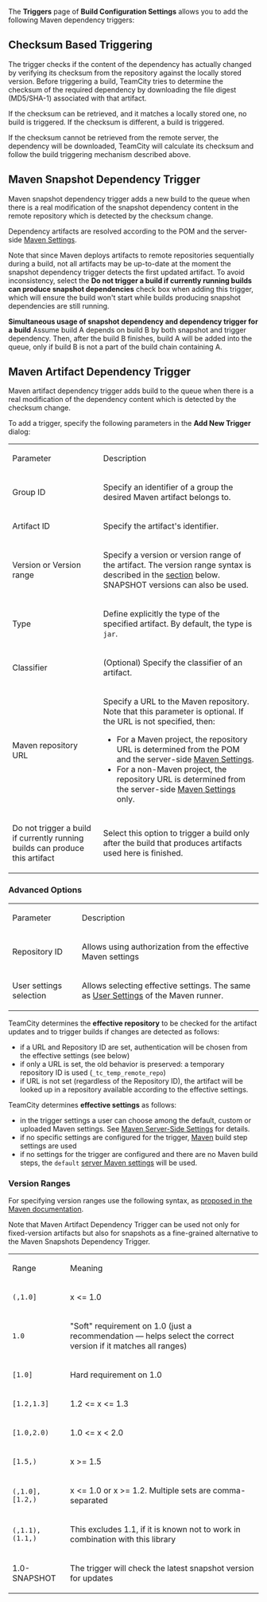 [//]: # (title: Configuring Maven Triggers)
[//]: # (auxiliary-id: Configuring Maven Triggers)
[//]: # (Internal note. Do not delete. "Configuring Maven Triggersd81e3.txt")    

The __Triggers__ page of __Build Configuration Settings__ allows you to add the following Maven dependency triggers:

## Checksum Based Triggering

The trigger checks if the content of the dependency has actually changed by verifying its checksum from the repository against the locally stored version. Before triggering a build, TeamCity tries to determine the checksum of the required dependency by downloading the file digest (MD5/SHA-1) associated with that artifact.

If the checksum can be retrieved, and it matches a locally stored one, no build is triggered. If the checksum is different, a build is triggered.

If the checksum cannot be retrieved from the remote server, the dependency will be downloaded, TeamCity will calculate its checksum and follow the build triggering mechanism described above.

<anchor name="ConfiguringMavenTriggers-MavenSnapshotDependencyTrigger"/>

## Maven Snapshot Dependency Trigger

Maven snapshot dependency trigger adds a new build to the queue when there is a real modification of the snapshot dependency content in the remote repository which is detected by the checksum change.

Dependency artifacts are resolved according to the POM and the server-side [Maven Settings](maven-server-side-settings.md).

<note>

Note that since Maven deploys artifacts to remote repositories sequentially during a build, not all artifacts may be up-to-date at the moment the snapshot dependency trigger detects the first updated artifact. To avoid inconsistency, select the __Do not trigger a build if currently running builds can produce snapshot dependencies__ check box when adding this trigger, which will ensure the build won't start while builds producing snapshot dependencies are still running.
</note>


[//]: # (Internal note. Do not delete. "Configuring Maven Triggersd81e53.txt")    

<note>

__Simultaneous usage of snapshot dependency and dependency trigger for a build__
 Assume build A depends on build B by both snapshot and trigger dependency. Then, after the build B finishes, build A will be added into the queue, only if build B is not a part of the build chain containing A.
</note>

<anchor name="ConfiguringMavenTriggers-MavenArtifactDependencyTrigger"/>

## Maven Artifact Dependency Trigger

Maven artifact dependency trigger adds build to the queue when there is a real modification of the dependency content which is detected by the checksum change.

To add a trigger, specify the following parameters in the __Add New Trigger__ dialog:

<table><tr>

<td>

Parameter

</td>

<td>

Description

</td></tr><tr>

<td>

Group ID

</td>

<td>

Specify an identifier of a group the desired Maven artifact belongs to.

</td></tr><tr>

<td>

Artifact ID

</td>

<td>

Specify the artifact's identifier.

</td></tr><tr>

<td>

Version or Version range

</td>

<td>

Specify a version or version range of the artifact. The version range syntax is described in the [section](#Version+Ranges) below. SNAPSHOT versions can also be used.

</td></tr><tr>

<td>

Type


</td>

<td>

Define explicitly the type of the specified artifact. By default, the type is `jar`.

</td></tr><tr>

<td>

Classifier

</td>

<td>

(Optional) Specify the classifier of an artifact.

</td></tr><tr>

<td>

Maven repository URL

</td>

<td>

Specify a URL to the Maven repository. Note that this parameter is optional. If the URL is not specified, then:

* For a Maven project, the repository URL is determined from the POM and the server-side [Maven Settings](maven-server-side-settings.md#Maven+Settings+Resolution+on+the+Server+Side).
* For a non-Maven project, the repository URL is determined from the server-side [Maven Settings](maven-server-side-settings.md#Maven+Settings+Resolution+on+the+Server+Side) only.

</td></tr><tr>

<td>

Do not trigger a build if currently running builds can produce this artifact

</td>

<td>

Select this option to trigger a build only after the build that produces artifacts used here is finished.

</td></tr></table>

### Advanced Options

<table><tr>

<td>

Parameter

</td>

<td>

Description

</td></tr><tr>

<td>

Repository ID

</td>

<td>

Allows using authorization from the effective Maven settings

</td></tr><tr>

<td>

User settings selection

</td>

<td>

Allows selecting effective settings. The same as [User Settings](maven.md#User+Settings) of the Maven runner.

</td></tr></table>

TeamCity determines the __effective repository__ to be checked for the artifact updates and to trigger builds if changes are detected as follows:
* if a URL and Repository ID are set, authentication will be chosen from the effective settings (see below)
* if only a URL is set, the old behavior is preserved: a temporary repository ID is used (`_tc_temp_remote_repo`)
* if URL is not set (regardless of the Repository ID), the artifact will be looked up in a repository available according to the effective settings.

TeamCity determines __effective settings__ as follows:
* in the trigger settings a user can choose among the default, custom or uploaded Maven settings. See [Maven Server-Side Settings](maven-server-side-settings.md) for details.
* if no specific settings are configured for the trigger, [Maven](maven.md) build step settings are used
* if no settings for the trigger are configured and there are no Maven build steps, the `default` [server Maven settings](maven-server-side-settings.md) will be used.

### Version Ranges

For specifying version ranges use the following syntax, as [proposed in the Maven documentation](http://docs.codehaus.org/display/MAVEN/Dependency+Mediation+and+Conflict+Resolution#DependencyMediationandConflictResolution-DependencyVersionRanges).

Note that Maven Artifact Dependency Trigger can be used not only for fixed-version artifacts but also for snapshots as a fine-grained alternative to the Maven Snapshots Dependency Trigger.

<table><tr>

<td>

Range

</td>

<td>

Meaning

</td></tr><tr>

<td>

`(,1.0]`

</td>

<td>

x &lt;= 1.0

</td></tr><tr>

<td>

`1.0`

</td>

<td>

"Soft" requirement on 1.0 (just a recommendation — helps select the correct version if it matches all ranges)

</td></tr><tr>

<td>

`[1.0]`

</td>

<td>

Hard requirement on 1.0

</td></tr><tr>

<td>

`[1.2,1.3]`

</td>

<td>

1.2 &lt;= x &lt;= 1.3

</td></tr><tr>

<td>

`[1.0,2.0)`

</td>

<td>

1.0 &lt;= x &lt; 2.0

</td></tr><tr>

<td>

`[1.5,)`

</td>

<td>

x &gt;= 1.5

</td></tr><tr>

<td>

`(,1.0],[1.2,)`

</td>

<td>

x &lt;= 1.0 or x &gt;= 1.2. Multiple sets are comma-separated

</td></tr><tr>

<td>

`(,1.1),(1.1,)`

</td>

<td>

This excludes 1.1, if it is known not to work in combination with this library

</td></tr><tr>

<td>

1.0-SNAPSHOT

</td>

<td>

The trigger will check the latest snapshot version for updates

</td></tr></table>

[//]: # (Internal note. Do not delete. "Configuring Maven Triggersd81e322.txt")    

